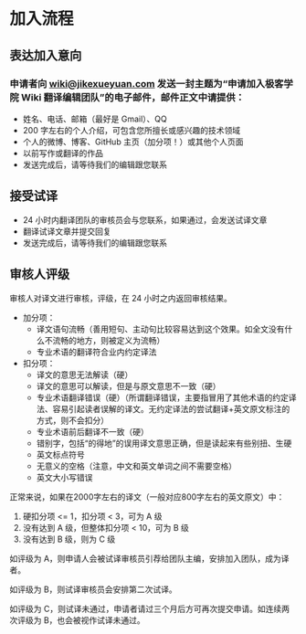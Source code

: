 # 加入流程

## 表达加入意向

### 申请者向 wiki@jikexueyuan.com 发送一封主题为“申请加入极客学院 Wiki 翻译编辑团队”的电子邮件，邮件正文中请提供：

- 姓名、电话、邮箱（最好是 Gmail）、QQ
- 200 字左右的个人介绍，可包含您所擅长或感兴趣的技术领域
- 个人的微博、博客、GitHub 主页（加分项！）或其他个人页面
- 以前写作或翻译的作品
- 发送完成后，请等待我们的编辑跟您联系

## 接受试译   
- 24 小时内翻译团队的审核员会与您联系，如果通过，会发送试译文章
- 翻译试译文章并提交回复
- 发送完成后，请等待我们的编辑跟您联系

## 审核人评级

审核人对译文进行审核，评级，在 24 小时之内返回审核结果。
   
- 加分项：
  - 译文语句流畅（善用短句、主动句比较容易达到这个效果。如全文没有什么不流畅的地方，则被定义为流畅）
  - 专业术语的翻译符合业内约定译法
- 扣分项：
  - 译文的意思无法解读（硬）
  - 译文的意思可以解读，但是与原文意思不一致（硬）
  - 专业术语翻译错误（硬）（所谓翻译错误，主要指冒用了其他术语的约定译法、容易引起读者误解的译文。无约定译法的尝试翻译+英文原文标注的方式，则不会扣分）
  - 专业术语前后翻译不一致（硬）
  - 错别字，包括“的得地”的误用译文意思正确，但是读起来有些别扭、生硬
  - 英文标点符号
  - 无意义的空格（注意，中文和英文单词之间不需要空格）
  - 英文大小写错误

正常来说，如果在2000字左右的译文（一般对应800字左右的英文原文）中：   

1. 硬扣分项 <= 1，扣分项 < 3，可为 A 级
2. 没有达到 A 级，但整体扣分项 < 10，可为 B 级
3. 没有达到 B 级，则为 C 级

如评级为 A，则申请人会被试译审核员引荐给团队主编，安排加入团队，成为译者。   

如评级为 B，则试译审核员会安排第二次试译。   

如评级为 C，则试译未通过，申请者请过三个月后方可再次提交申请。如连续两次评级为 B，也会被视作试译未通过。